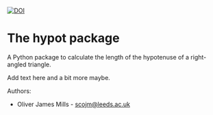 [![DOI](https://zenodo.org/badge/833577520.svg)](https://zenodo.org/doi/10.5281/zenodo.12820825)

# The hypot package

A Python package to calculate the length of the hypotenuse of a right-angled triangle.

Add text here and a bit more maybe.

Authors:
- Oliver James Mills - scojm@leeds.ac.uk
